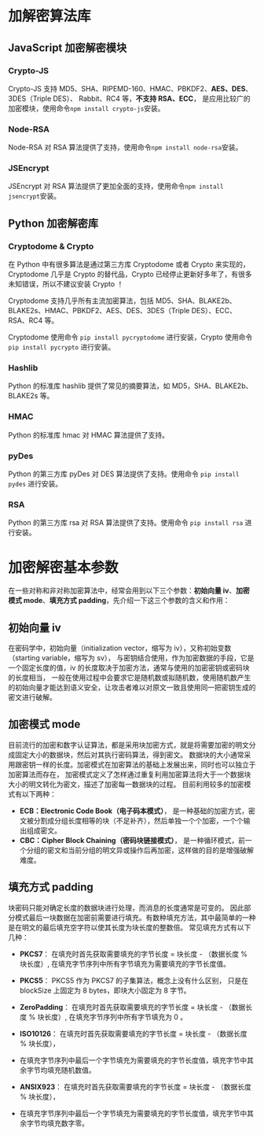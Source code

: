 # 加解密算法库

## JavaScript 加密解密模块

### Crypto-JS

Crypto-JS 支持 MD5、SHA、RIPEMD-160、HMAC、PBKDF2、**AES、DES**、3DES（Triple DES）、
Rabbit、RC4 等，**不支持 RSA、ECC**，
是应用比较广的加密模块，使用命令`npm install crypto-js`安装。

### Node-RSA

Node-RSA 对 RSA 算法提供了支持，使用命令`npm install node-rsa`安装。

### JSEncrypt

JSEncrypt 对 RSA 算法提供了更加全面的支持，使用命令`npm install jsencrypt`安装。

## Python 加密解密库

### Cryptodome & Crypto

在 Python 中有很多算法是通过第三方库 Cryptodome 或者 Crypto 来实现的，Cryptodome 几乎是 Crypto 的替代品，Crypto 已经停止更新好多年了，有很多未知错误，所以不建议安装 Crypto ！

Cryptodome 支持几乎所有主流加密算法，包括 MD5、SHA、BLAKE2b、BLAKE2s、HMAC、PBKDF2、AES、DES、3DES（Triple DES）、ECC、RSA、RC4 等。

Cryptodome 使用命令 `pip install pycryptodome` 进行安装，Crypto 使用命令 `pip install pycrypto` 进行安装。

### Hashlib

Python 的标准库 hashlib 提供了常见的摘要算法，如 MD5，SHA、BLAKE2b、BLAKE2s 等。

### HMAC

Python 的标准库 hmac 对 HMAC 算法提供了支持。

### pyDes

Python 的第三方库 pyDes 对 DES 算法提供了支持。使用命令 `pip install pydes` 进行安装。

### RSA

Python 的第三方库 rsa 对 RSA 算法提供了支持。使用命令 `pip install rsa` 进行安装。

# 加密解密基本参数

在一些对称和非对称加密算法中，经常会用到以下三个参数：**初始向量 iv**、**加密模式 mode**、**填充方式 padding**，先介绍一下这三个参数的含义和作用：

## 初始向量 iv

在密码学中，初始向量（initialization vector，缩写为 iv），又称初始变数（starting variable，缩写为 sv），
与密钥结合使用，作为加密数据的手段，它是一个固定长度的值，iv 的长度取决于加密方法，通常与使用的加密密钥或密码块的长度相当，
一般在使用过程中会要求它是随机数或拟随机数，使用随机数产生的初始向量才能达到语义安全，让攻击者难以对原文一致且使用同一把密钥生成的密文进行破解。

## 加密模式 mode

目前流行的加密和数字认证算法，都是采用块加密方式，就是将需要加密的明文分成固定大小的数据块，然后对其执行密码算法，得到密文。
数据块的大小通常采用跟密钥一样的长度。加密模式在加密算法的基础上发展出来，同时也可以独立于加密算法而存在，
加密模式定义了怎样通过重复利用加密算法将大于一个数据块大小的明文转化为密文，描述了加密每一数据块的过程。
目前利用较多的加密模式有以下两种：

* **ECB：Electronic Code Book（电子码本模式）**，
  是一种基础的加密方式，密文被分割成分组长度相等的块（不足补齐），然后单独一个个加密，一个个输出组成密文。
* **CBC：Cipher Block Chaining（密码块链接模式）**，
  是一种循环模式，前一个分组的密文和当前分组的明文异或操作后再加密，这样做的目的是增强破解难度。

## 填充方式 padding

块密码只能对确定长度的数据块进行处理，而消息的长度通常是可变的。
因此部分模式最后一块数据在加密前需要进行填充。有数种填充方法，其中最简单的一种是在明文的最后填充空字符以使其长度为块长度的整数倍。
常见填充方式有以下几种：

* **PKCS7**：
  在填充时首先获取需要填充的字节长度 = 块长度 - （数据长度 % 块长度）,
  在填充字节序列中所有字节填充为需要填充的字节长度值。

* **PKCS5**：
  PKCS5 作为 PKCS7 的子集算法，概念上没有什么区别，
  只是在 blockSize 上固定为 8 bytes，即块大小固定为 8 字节。

* **ZeroPadding**：
  在填充时首先获取需要填充的字节长度 = 块长度 - （数据长度 % 块长度）, 在填充字节序列中所有字节填充为 0 。

* **ISO10126**：
  在填充时首先获取需要填充的字节长度 = 块长度 - （数据长度 % 块长度），
* 在填充字节序列中最后一个字节填充为需要填充的字节长度值，填充字节中其余字节均填充随机数值。

* **ANSIX923**：
  在填充时首先获取需要填充的字节长度 = 块长度 - （数据长度 % 块长度），
* 在填充字节序列中最后一个字节填充为需要填充的字节长度值，填充字节中其余字节均填充数字零。
